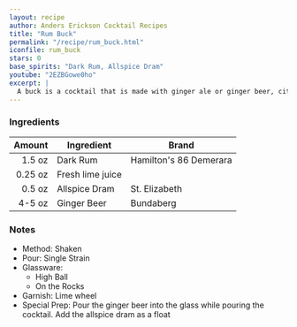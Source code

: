 ```yaml
---
layout: recipe
author: Anders Erickson Cocktail Recipes
title: "Rum Buck"
permalink: "/recipe/rum_buck.html"
iconfile: rum_buck
stars: 0
base_spirits: "Dark Rum, Allspice Dram"
youtube: "2EZBGowe0ho"
excerpt: |
  A buck is a cocktail that is made with ginger ale or ginger beer, citrus juice, and any of a number of base liquors. Buck cocktails are sometimes called mules.
---
```


### Ingredients

|  Amount | Ingredient       | Brand                  |
| ------: | ---------------- | ---------------------- |
|  1.5 oz | Dark Rum         | Hamilton's 86 Demerara |
| 0.25 oz | Fresh lime juice |
|  0.5 oz | Allspice Dram    | St. Elizabeth          |
|  4-5 oz | Ginger Beer      | Bundaberg              |

### Notes

- Method: Shaken
- Pour: Single Strain
- Glassware:
  - High Ball
  - On the Rocks
- Garnish: Lime wheel
- Special Prep: Pour the ginger beer into the glass while pouring the cocktail. Add the allspice dram as a float
